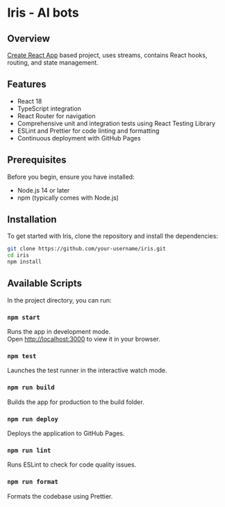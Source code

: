# Iris - AI bots

## Overview

[Create React App](https://github.com/facebook/create-react-app) based project, uses streams, contains React hooks, routing, and state management.

## Features

- React 18
- TypeScript integration
- React Router for navigation
- Comprehensive unit and integration tests using React Testing Library
- ESLint and Prettier for code linting and formatting
- Continuous deployment with GitHub Pages

## Prerequisites

Before you begin, ensure you have installed:

- Node.js 14 or later
- npm (typically comes with Node.js)

## Installation

To get started with Iris, clone the repository and install the dependencies:

```bash
git clone https://github.com/your-username/iris.git
cd iris
npm install
```

## Available Scripts

In the project directory, you can run:

### `npm start`

Runs the app in development mode.\
Open [http://localhost:3000](http://localhost:3000) to view it in your browser.

### `npm test`

Launches the test runner in the interactive watch mode.

### `npm run build`

Builds the app for production to the build folder.

### `npm run deploy`

Deploys the application to GitHub Pages.

### `npm run lint`

Runs ESLint to check for code quality issues.

### `npm run format`

Formats the codebase using Prettier.

